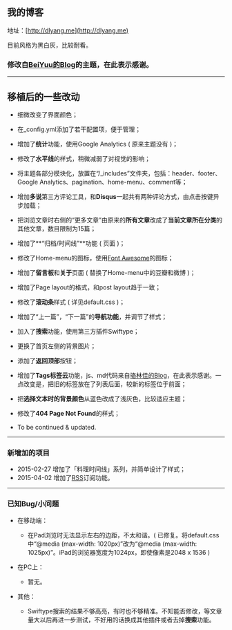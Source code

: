 ## 我的博客

地址：[http://dlyang.me](http://dlyang.me)

目前风格为黑白灰，比较耐看。

### 修改自[BeiYuu的Blog](http://beiyuu.com)的主题，在此表示感谢。

------

## 移植后的一些改动

* 细微改变了界面颜色；
* 在_config.yml添加了若干配置项，便于管理；
* 增加了**统计**功能，使用Google Analytics ( 原来主题没有 )；
* 修改了**水平线**的样式，稍微减弱了对视觉的影响；
* 将主题各部分模块化，放置在“/_includes”文件夹，包括：header、footer、Google Analytics、pagination、home-menu、comment等；
* 增加**多说**第三方评论工具，和**Disqus**一起共有两种评论方式，由点击按键异步加载；
* 把浏览文章时右侧的“更多文章”由原来的**所有文章**改成了**当前文章所在分类**的其他文章，数目限制为15篇；
* 增加了**“归档/时间线”**功能 ( 页面 )；
* 修改了Home-menu的图标，使用[Font Awesome](http://fortawesome.github.io/Font-Awesome/icons/)的图标；
* 增加了**留言板**和**关于**页面 ( 替换了Home-menu中的豆瓣和微博 )；
* 增加了Page layout的格式，和post layout趋于一致；
* 修改了**滚动条**样式 ( 详见default.css )；
* 增加了“上一篇”，“下一篇”的**导航功能**，并调节了样式；
* 加入了**搜索**功能，使用第三方插件Swiftype；
* 更换了首页左侧的背景图片；
* 添加了**返回顶部**按钮；
* 增加了**Tags标签云**功能，js、md代码来自[骆林佳的Blog](http://ideex.name/cn/tags/)，在此表示感谢。一点改变是，把旧的标签放在了列表后面，较新的标签位于前面；
* 把**选择文本时的背景颜色**从蓝色改成了浅灰色，比较适应主题；
* 修改了**404 Page Not Found**的样式；

* To be continued & updated.

------

### 新增加的项目

* 2015-02-27 增加了「料理时间线」系列，并简单设计了样式；
* 2015-04-02 增加了[RSS](http://dlyang.me/rss.xml)订阅功能。

------

### 已知Bug/小问题

* 在移动端：
	* 在Pad浏览时无法显示左右的边距，不太和谐。( 已修复。将default.css中“@media (max-width: 1020px)”改为“@media (max-width: 1025px)”。iPad的浏览器宽度为1024px，即使像素是2048 x 1536 )

* 在PC上：
	* 暂无。

* 其他：
	* Swiftype搜索的结果不够高亮，有时也不够精准。不知能否修改，等文章量大以后再进一步测试，不好用的话换成其他插件或者去掉**搜索**功能。